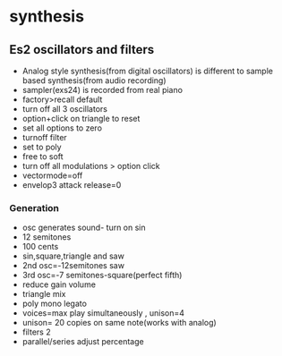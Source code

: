 # synthesis

## Es2 oscillators and filters
- Analog style synthesis(from digital oscillators) is different to sample based  synthesis(from audio recording)
- sampler(exs24) is recorded from real piano
- factory>recall default
- turn off all 3 oscillators
- option+click on triangle to reset
- set all options to zero
- turnoff filter
- set to poly
- free to soft 
- turn off all modulations > option click
- vectormode=off
- envelop3 attack release=0

### Generation
- osc generates sound- turn on sin
- 12 semitones 
- 100 cents
- sin,square,triangle and saw
- 2nd osc=-12semitones saw
- 3rd osc=-7 semitones-square(perfect fifth)
- reduce gain volume
- triangle mix
- poly mono legato
- voices=max play simultaneously , unison=4
- unison= 20 copies on same note(works with analog)
- filters 2
- parallel/series adjust percentage